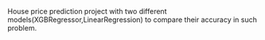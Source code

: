 House price prediction project with two different models(XGBRegressor,LinearRegression)
to compare their accuracy in such problem.
